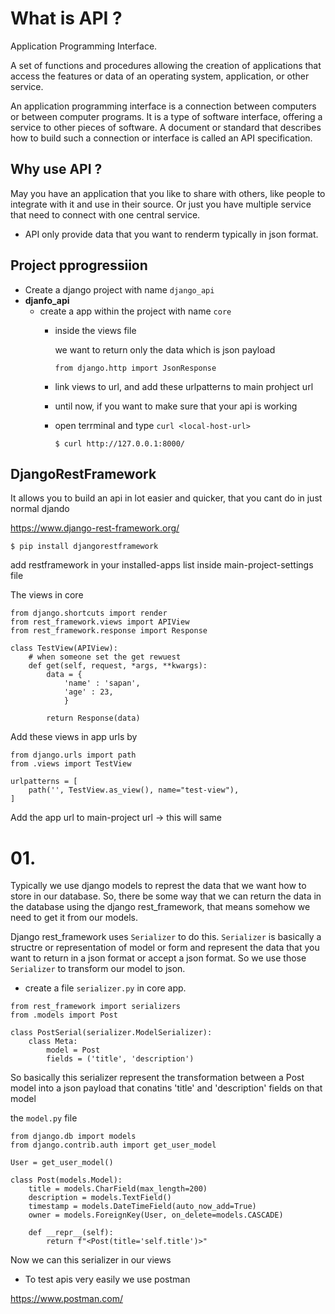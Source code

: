 # What is API ?

Application Programming Interface.

A set of functions and procedures allowing the creation of applications that access the features or data of an operating system, application, or other service.

An application programming interface is a connection between computers or between computer programs. It is a type of software interface, offering a service to other pieces of software. A document or standard that describes how to build such a connection or interface is called an API specification.

## Why use API ?

May you have an application that you like to share with others, like people to integrate with it and use in their source. Or just you have multiple service that need to connect with one central service.

- API only provide data that you want to renderm typically in json format.


## Project pprogressiion

- Create a django project with name ```django_api```
- **djanfo_api**
    - create a app within the project with name ```core```
        - inside the views file

            we want to return only the data which is json payload

            ```from django.http import JsonResponse```
        
        - link views to url, and add these urlpatterns to main prohject url

        - until now, if you want to make sure that your api is working 
        - open terrminal and type ```curl <local-host-url>``` 
            ```
            $ curl http://127.0.0.1:8000/
            ```

## DjangoRestFramework

It allows you to build an api in lot easier and quicker, that you cant do in just normal djando

https://www.django-rest-framework.org/

```
$ pip install djangorestframework
```

add restframework in your installed-apps list inside main-project-settings file 

The views in core
```
from django.shortcuts import render
from rest_framework.views import APIView
from rest_framework.response import Response

class TestView(APIView):
    # when someone set the get rewuest
    def get(self, request, *args, **kwargs):
        data = {
            'name' : 'sapan',
            'age' : 23,
            }
        
        return Response(data)
```

Add these views in app urls by
```
from django.urls import path
from .views import TestView

urlpatterns = [
    path('', TestView.as_view(), name="test-view"),
]
```

Add the app url to main-project url -> this will same 

# 01.

Typically we use django models to represt the data that we want how to store in our database. So, there be some way that we can return the data in the database using the django rest_framework, that means somehow we need to get it from our models.

Django rest_framework uses ```Serializer``` to do this. ```Serializer``` is basically a structre or representation of model or form and represent the data that you want to return in a json format or accept a json format. So we use those ```Serializer``` to transform our model to json.

- create a file ```serializer.py``` in core app.

```
from rest_framework import serializers
from .models import Post

class PostSerial(serializer.ModelSerializer):
    class Meta:
        model = Post
        fields = ('title', 'description')
```

So basically this serializer represent the transformation between a Post model into a json payload that conatins 'title' and 'description' fields on that model

the ```model.py``` file

```
from django.db import models
from django.contrib.auth import get_user_model

User = get_user_model()

class Post(models.Model):
    title = models.CharField(max_length=200)
    description = models.TextField()
    timestamp = models.DateTimeField(auto_now_add=True)
    owner = models.ForeignKey(User, on_delete=models.CASCADE)
    
    def __repr__(self):
        return f"<Post(title='self.title')>"

```

Now we can this serializer in our views

- To test apis very easily we use postman

https://www.postman.com/